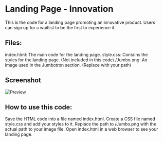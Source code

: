 # Landing Page - Innovation
This is the code for a landing page promoting an innovative product. Users can sign up for a waitlist to be the first to experience it.

## Files:

index.html: The main code for the landing page.
style.css: Contains the styles for the landing page. (Not included in this code)
/Jumbo.png: An image used in the Jumbotron section. (Replace with your path)
## Screenshot
![Preview](https://github.com/Marvie-03/Innovation/assets/101948687/2f04e3f4-4741-4552-bd41-35939237f9b8)

## How to use this code:

Save the HTML code into a file named index.html.
Create a CSS file named style.css and add your styles to it.
Replace the path to /Jumbo.png with the actual path to your image file.
Open index.html in a web browser to see your landing page.
